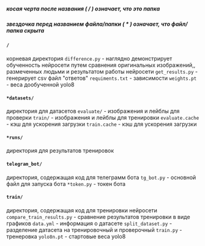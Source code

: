 ##### косая черта после названия ( / ) означает, что это папка
##### звездочка перед названием файла/папки ( * ) означает, что файл/папка скрыта
#### `/`
корневая директория
`difference.py` - наглядно демонстрирует обученность нейросети путем сравнения оригинальных изображений,, размеченных людьми и результатом работы нейросети
`get_results.py` - генерирует csv файл "ответов"
`requiments.txt` - зависимости
`weights.pt` - веса дообученной yolo8
#### `*datasets/`
директория для датасетов
`evaluate/` - изображения и лейблы для проверки
`train/` - изображения и лейблы для тренировки
`evaluate.cache` - кэш для ускорения загрузки
`train.cache` - кэш для ускорения загрузки
#### `*runs/`
директория для результатов тренировок
#### `telegram_bot/`
директория, содержащая код для телеграмм бота
`tg_bot.py` - основной файл для запуска бота
`*token.py` - токен бота
#### `train/`
директория, содержащая код для тренировки нейросети
`compare_train_results.py` - сравнение результатов тренировки в виде графиков
`data.yml` - информация о датасете
`split_dataset.py` - разделение датасета на тренировочный и проверочный
`train.py` -  тренеровка
`yolo8n.pt` - стартовые веса yolo8
